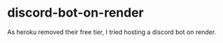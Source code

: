 # discord-bot-on-render
As heroku removed their free tier, I tried hosting a discord bot on render.
